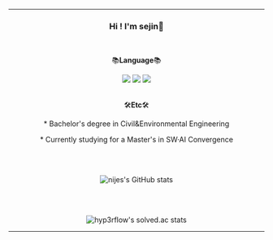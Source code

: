 ---
         
<div align="center">
         
### Hi ! I'm sejin🌱   

<br>
 
📚**Language**📚  

<img src="https://img.shields.io/badge/python-3776AB?style=flat-square&logo=python&logoColor=white"/> 
<img src="https://img.shields.io/badge/SQL-8A2BE2"/>
<img src="https://img.shields.io/badge/JavaScript-F7DF1E?style=flat-square&logo=JavaScript&logoColor=white"/>

<br>
<br>

🛠️**Etc**🛠️

<p>* Bachelor's degree in Civil&Environmental Engineering</p>
<p>* Currently studying for a Master's in SW·AI Convergence</p>

<br>
<br>
      
![nijes's GitHub stats](https://github-readme-stats.vercel.app/api?username=nijes&show_icons=true&theme=swift&count_private=true)

<br>
<br>

![hyp3rflow's solved.ac stats](https://github-readme-solvedac.hyp3rflow.vercel.app/api/?handle=sejink905)

</div>

---